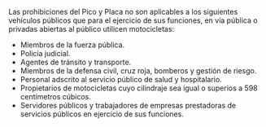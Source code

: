 Las prohibiciones del Pico y Placa no son aplicables a los siguientes vehículos públicos que para el ejercicio de sus funciones, en vía pública o privadas abiertas al público utilicen motocicletas:

- Miembros de la fuerza pública.
- Policía judicial.
- Agentes de tránsito y transporte.
- Miembros de la defensa civil, cruz roja, bomberos y gestión de riesgo.
- Personal adscrito al servicio público de salud y hospitalario.
- Propietarios de motocicletas cuyo cilindraje sea igual o superios a 598 centímetros cúbicos.
- Servidores públicos y trabajadores de empresas prestadoras de servicios públicos en ejercicio de sus funciones.
